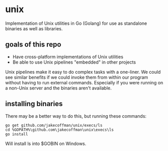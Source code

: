 unix
====

Implementation of Unix utilities in Go (Golang) for use as standalone binaries as well as libraries.

goals of this repo
-----

- Have cross-platform implementations of Unix utilities
- Be able to use Unix pipelines "embedded" in other projects

Unix pipelines make it easy to do complex tasks with a one-liner. We could see similar benefits
if we could invoke them from within our program without having to run external commands. Especially
if you were running on a non-Unix server and the binaries aren't available.

installing binaries
-------------------

There may be a better way to do this, but running these commands:

```
go get github.com/jakecoffman/unix/execs/ls
cd %GOPATH%\github.com\jakecoffman\unix\execs\ls
go install
```

Will install ls into $GOBIN on Windows.
